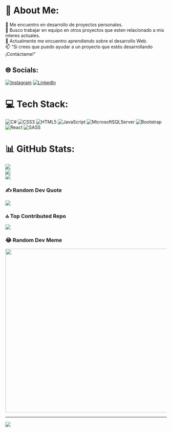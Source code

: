 # 💫 About Me:
🔭 Me encuentro en desarrollo de proyectos personales.<br>👯 Busco trabajar en equipo en otros proyectos que esten relacionado a mis interes actuales.<br>🌱 Actualmente me encuentro aprendiendo sobre el desarrollo Web.<br>📫 “Si crees que puedo ayudar a un proyecto que estés desarrollando ¡Contáctame!”


## 🌐 Socials:
[![Instagram](https://img.shields.io/badge/Instagram-%23E4405F.svg?logo=Instagram&logoColor=white)](https://instagram.com/marcos_contrera) [![LinkedIn](https://img.shields.io/badge/LinkedIn-%230077B5.svg?logo=linkedin&logoColor=white)](https://linkedin.com/in/https://www.linkedin.com/in/marcos-trujillo-contreras/) 

# 💻 Tech Stack:
![C#](https://img.shields.io/badge/c%23-%23239120.svg?style=plastic&logo=c-sharp&logoColor=white) ![CSS3](https://img.shields.io/badge/css3-%231572B6.svg?style=plastic&logo=css3&logoColor=white) ![HTML5](https://img.shields.io/badge/html5-%23E34F26.svg?style=plastic&logo=html5&logoColor=white) ![JavaScript](https://img.shields.io/badge/javascript-%23323330.svg?style=plastic&logo=javascript&logoColor=%23F7DF1E) ![MicrosoftSQLServer](https://img.shields.io/badge/Microsoft%20SQL%20Sever-CC2927?style=plastic&logo=microsoft%20sql%20server&logoColor=white) ![Bootstrap](https://img.shields.io/badge/bootstrap-%23563D7C.svg?style=plastic&logo=bootstrap&logoColor=white) ![React](https://img.shields.io/badge/react-%2320232a.svg?style=plastic&logo=react&logoColor=%2361DAFB) ![SASS](https://img.shields.io/badge/SASS-hotpink.svg?style=plastic&logo=SASS&logoColor=white)
# 📊 GitHub Stats:
![](https://github-readme-stats.vercel.app/api?username=MarcsAntonio&theme=vue-dark&hide_border=false&include_all_commits=false&count_private=false)<br/>
![](https://github-readme-streak-stats.herokuapp.com/?user=MarcsAntonio&theme=vue-dark&hide_border=false)<br/>
![](https://github-readme-stats.vercel.app/api/top-langs/?username=MarcsAntonio&theme=vue-dark&hide_border=false&include_all_commits=false&count_private=false&layout=compact)

### ✍️ Random Dev Quote
![](https://quotes-github-readme.vercel.app/api?type=horizontal&theme=radical)

### 🔝 Top Contributed Repo
![](https://github-contributor-stats.vercel.app/api?username=MarcsAntonio&limit=5&theme=dark&combine_all_yearly_contributions=true)

### 😂 Random Dev Meme
<img src="https://rm.up.railway.app/" width="512px"/>

---
[![](https://visitcount.itsvg.in/api?id=MarcsAntonio&icon=2&color=0)](https://visitcount.itsvg.in)

<!-- Proudly created with GPRM ( https://gprm.itsvg.in ) -->
